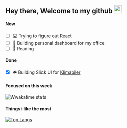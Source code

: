 ## Hey there, Welcome to my github <img src="https://media.giphy.com/media/hvRJCLFzcasrR4ia7z/giphy.gif" width="25px">

#### Now
- [ ] 💻 Trying to figure out React
- [ ] 🚀 Building personal dashboard for my office
- [ ] 📕 Reading

#### Done
- [x] ☘️ Building Slick UI for [Klimabiler](https://klimabiler.dk)
 

#### Focused on this week
![Wwakatime stats](https://github-readme-stats-taupe-two.vercel.app/api/wakatime?username=byhartvig&hide_title=true&hide_border=true&langs_count=5&bg_color=00000000&text_color=777)

#### Things i like the most
[![Top Langs](https://github-readme-stats.vercel.app/api/top-langs/?username=byhartvig&hide_title=true&hide_border=true&langs_count=5&bg_color=00000000&text_color=777)](https://github.com/anuraghazra/github-readme-stats)

